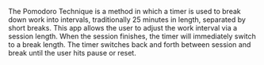 The Pomodoro Technique is a method in which a timer is used to break down work into intervals, traditionally 25 minutes in length, separated by short breaks. This app allows the user to adjust the work interval via a session length. When the session finishes, the timer will immediately switch to a break length. The timer switches back and forth between session and break until the user hits pause or reset. 
